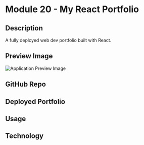 # Module 20 - My React Portfolio

## Description
A fully deployed web dev portfolio built with React.
## Preview Image
![Application Preview Image](../my-portfolio/src/assets/demo/portfolio-demo.gif)
## GitHub Repo

## Deployed Portfolio

## Usage

## Technology